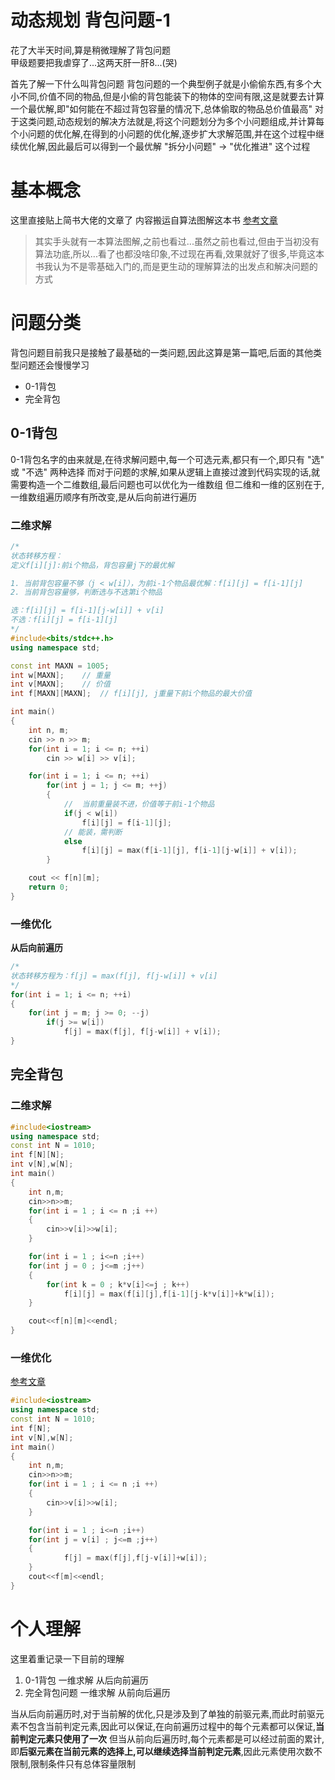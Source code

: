 # 动态规划 背包问题-1



花了大半天时间,算是稍微理解了背包问题<br>
甲级题要把我虐穿了...这两天肝一肝8...(哭)
<!--more-->

首先了解一下什么叫背包问题
背包问题的一个典型例子就是小偷偷东西,有多个大小不同,价值不同的物品,但是小偷的背包能装下的物体的空间有限,这是就要去计算一个最优解,即"如何能在不超过背包容量的情况下,总体偷取的物品总价值最高"
对于这类问题,动态规划的解决方法就是,将这个问题划分为多个小问题组成,并计算每个小问题的优化解,在得到的小问题的优化解,逐步扩大求解范围,并在这个过程中继续优化解,因此最后可以得到一个最优解
"拆分小问题" -> "优化推进" 这个过程

# 基本概念
这里直接贴上简书大佬的文章了
内容搬运自算法图解这本书
[参考文章](https://www.jianshu.com/p/a66d5ce49df5)

>其实手头就有一本算法图解,之前也看过...虽然之前也看过,但由于当初没有算法功底,所以...看了也都没啥印象,不过现在再看,效果就好了很多,毕竟这本书我认为不是零基础入门的,而是更生动的理解算法的出发点和解决问题的方式

# 问题分类
背包问题目前我只是接触了最基础的一类问题,因此这算是第一篇吧,后面的其他类型问题还会慢慢学习
 - 0-1背包
 - 完全背包

## 0-1背包
0-1背包名字的由来就是,在待求解问题中,每一个可选元素,都只有一个,即只有 "选" 或 "不选" 两种选择
而对于问题的求解,如果从逻辑上直接过渡到代码实现的话,就需要构造一个二维数组,最后问题也可以优化为一维数组
但二维和一维的区别在于,一维数组遍历顺序有所改变,是从后向前进行遍历

### 二维求解
```c++
/*
状态转移方程：
定义f[i][j]:前i个物品，背包容量j下的最优解

1. 当前背包容量不够（j < w[i]），为前i-1个物品最优解：f[i][j] = f[i-1][j]
2. 当前背包容量够，判断选与不选第i个物品

选：f[i][j] = f[i-1][j-w[i]] + v[i]
不选：f[i][j] = f[i-1][j]
*/
#include<bits/stdc++.h>
using namespace std;

const int MAXN = 1005;
int w[MAXN];    // 重量 
int v[MAXN];    // 价值 
int f[MAXN][MAXN];  // f[i][j], j重量下前i个物品的最大价值 

int main() 
{
    int n, m;   
    cin >> n >> m;
    for(int i = 1; i <= n; ++i) 
        cin >> w[i] >> v[i];

    for(int i = 1; i <= n; ++i) 
        for(int j = 1; j <= m; ++j)
        {
            //  当前重量装不进，价值等于前i-1个物品
            if(j < w[i]) 
                f[i][j] = f[i-1][j];
            // 能装，需判断 
            else    
                f[i][j] = max(f[i-1][j], f[i-1][j-w[i]] + v[i]);
        }           

    cout << f[n][m];
    return 0;
}
```

### 一维优化
**从后向前遍历**
```c++
/*
状态转移方程为：f[j] = max(f[j], f[j-w[i]] + v[i]
*/
for(int i = 1; i <= n; ++i)
{
    for(int j = m; j >= 0; --j) 
        if(j >= w[i])
            f[j] = max(f[j], f[j-w[i]] + v[i]);
} 
```

## 完全背包
### 二维求解
```c++
#include<iostream>
using namespace std;
const int N = 1010;
int f[N][N];
int v[N],w[N];
int main()
{
    int n,m;
    cin>>n>>m;
    for(int i = 1 ; i <= n ;i ++)
    {
        cin>>v[i]>>w[i];
    }

    for(int i = 1 ; i<=n ;i++)
    for(int j = 0 ; j<=m ;j++)
    {
        for(int k = 0 ; k*v[i]<=j ; k++)
            f[i][j] = max(f[i][j],f[i-1][j-k*v[i]]+k*w[i]);
    }

    cout<<f[n][m]<<endl;
}
```

### 一维优化
[参考文章](https://www.acwing.com/solution/content/5345/)
```c++
#include<iostream>
using namespace std;
const int N = 1010;
int f[N];
int v[N],w[N];
int main()
{
    int n,m;
    cin>>n>>m;
    for(int i = 1 ; i <= n ;i ++)
    {
        cin>>v[i]>>w[i];
    }

    for(int i = 1 ; i<=n ;i++)
    for(int j = v[i] ; j<=m ;j++)
    {
            f[j] = max(f[j],f[j-v[i]]+w[i]);
    }
    cout<<f[m]<<endl;
}
```

# 个人理解
这里着重记录一下目前的理解
1. 0-1背包 一维求解 从后向前遍历
2. 完全背包问题 一维求解 从前向后遍历


当从后向前遍历时,对于当前解的优化,只是涉及到了单独的前驱元素,而此时前驱元素不包含当前判定元素,因此可以保证,在向前遍历过程中的每个元素都可以保证,**当前判定元素只使用了一次**
但当从前向后遍历时,每个元素都是可以经过前面的累计,即**后驱元素在当前元素的选择上,可以继续选择当前判定元素**,因此元素使用次数不限制,限制条件只有总体容量限制

